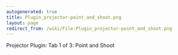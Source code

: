 ```yaml
---
autogenerated: true
title: Plugin_projector-point_and_shoot.png
layout: page
redirect_from: /wiki/File:Plugin_projector-point_and_shoot.png
---
```


Projector Plugin: Tab 1 of 3: Point and Shoot
